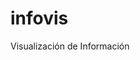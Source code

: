 # infovis
Visualización de Información

<!DOCTYPE html>
<html>
<head>
  <meta charset="utf-8">
  <meta name="viewport" content="width=device-width">
  <title>TP_INFOVIS</title>
</head>
<body>
<div class="flourish-embed" data-src="story/1927006"><script src="https://public.flourish.studio/resources/embed.js"></script></div>
</html>
